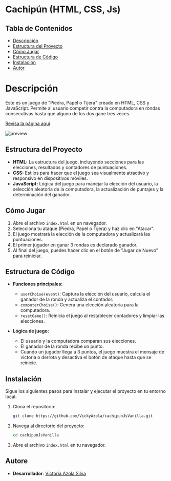 # Cachipún (HTML, CSS, Js)

## Tabla de Contenidos

- [Descripción](#descripción)
- [Estructura del Proyecto](#estructura-del-proyecto)
- [Cómo Jugar](#como-jugar)
- [Estructura de Código](#estructura-de-código)
- [Instalación](#instalación)
- [Autor](#autor)

# Descripción

Este es un juego de "Piedra, Papel o Tijera" creado en HTML, CSS y JavaScript. 
Permite al usuario competir contra la computadora en rondas consecutivas hasta que alguno de los dos gane tres veces. 

[Revisa la página aquí](https://vickyazola.github.io/cachipunJsVanilla/)

![preview](https://github.com/user-attachments/assets/1d0d35c1-6da9-4c1e-8b6b-9426253b847a)

## Estructura del Proyecto

- **HTML:** La estructura del juego, incluyendo secciones para las elecciones, resultados y contadores de puntuaciones.
- **CSS:** Estilos para hacer que el juego sea visualmente atractivo y responsivo en dispositivos móviles.
- **JavaScript:** Lógica del juego para manejar la elección del usuario, la selección aleatoria de la computadora, la actualización de puntajes y la determinación del ganador.

## Cómo Jugar

1. Abre el archivo `index.html` en un navegador.
2. Selecciona tu ataque (Piedra, Papel o Tijera) y haz clic en "Atacar".
3. El juego mostrará la elección de la computadora y actualizará las puntuaciones.
4. El primer jugador en ganar 3 rondas es declarado ganador.
5. Al final del juego, puedes hacer clic en el botón de "Jugar de Nuevo" para reiniciar.

## Estructura de Código

- **Funciones principales:**
  - `userChoise(event)`: Captura la elección del usuario, calcula el ganador de la ronda y actualiza el contador.
  - `computerChoise()`: Genera una elección aleatoria para la computadora.
  - `resetGame()`: Reinicia el juego al restablecer contadores y limpiar las elecciones.

- **Lógica de juego:**
  - El usuario y la computadora comparan sus elecciones.
  - El ganador de la ronda recibe un punto.
  - Cuando un jugador llega a 3 puntos, el juego muestra el mensaje de victoria o derrota y desactiva el botón de ataque hasta que se reinicie.

## Instalación

Sigue los siguientes pasos para instalar y ejecutar el proyecto en tu entorno local:

1. Clona el repositorio:

    ```bash
    git clone https://github.com/VickyAzola/cachipunJsVanilla.git
    ```

2. Navega al directorio del proyecto:

    ```bash
    cd cachipunJsVanilla
    ```

3. Abre el archivo `index.html` en tu navegador.

## Autore

- **Desarrollador**: [Victoria Azola Silva](https://github.com/VickyAzola)

